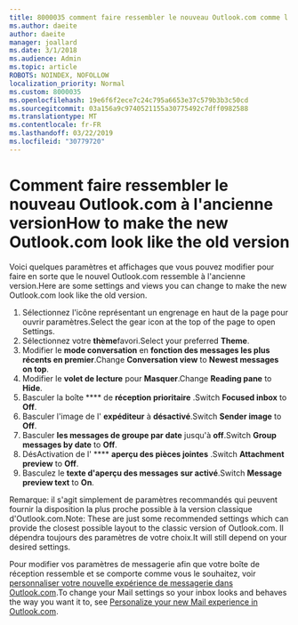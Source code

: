 ```yaml
---
title: 8000035 comment faire ressembler le nouveau Outlook.com comme l'ancien
ms.author: daeite
author: daeite
manager: joallard
ms.date: 3/1/2018
ms.audience: Admin
ms.topic: article
ROBOTS: NOINDEX, NOFOLLOW
localization_priority: Normal
ms.custom: 8000035
ms.openlocfilehash: 19e6f6f2ece7c24c795a6653e37c579b3b3c50cd
ms.sourcegitcommit: 03a156a9c9740521155a30775492c7dff0982588
ms.translationtype: MT
ms.contentlocale: fr-FR
ms.lasthandoff: 03/22/2019
ms.locfileid: "30779720"
---
```

# <a name="how-to-make-the-new-outlookcom-look-like-the-old-version"></a><span data-ttu-id="a1cff-102">Comment faire ressembler le nouveau Outlook.com à l'ancienne version</span><span class="sxs-lookup"><span data-stu-id="a1cff-102">How to make the new Outlook.com look like the old version</span></span>

<span data-ttu-id="a1cff-103">Voici quelques paramètres et affichages que vous pouvez modifier pour faire en sorte que le nouvel Outlook.com ressemble à l'ancienne version.</span><span class="sxs-lookup"><span data-stu-id="a1cff-103">Here are some settings and views you can change to make the new Outlook.com look like the old version.</span></span>

1. <span data-ttu-id="a1cff-104">Sélectionnez l'icône représentant un engrenage en haut de la page pour ouvrir paramètres.</span><span class="sxs-lookup"><span data-stu-id="a1cff-104">Select the gear icon at the top of the page to open Settings.</span></span>
2. <span data-ttu-id="a1cff-105">Sélectionnez votre **thème**favori.</span><span class="sxs-lookup"><span data-stu-id="a1cff-105">Select your preferred **Theme**.</span></span>
3. <span data-ttu-id="a1cff-106">Modifier le **mode conversation** en **fonction des messages les plus récents en premier**.</span><span class="sxs-lookup"><span data-stu-id="a1cff-106">Change **Conversation view** to **Newest messages on top**.</span></span>
4. <span data-ttu-id="a1cff-107">Modifier le **volet de lecture** pour **Masquer**.</span><span class="sxs-lookup"><span data-stu-id="a1cff-107">Change **Reading pane** to **Hide**.</span></span>
5. <span data-ttu-id="a1cff-108">Basculer la boîte \*\*\*\* de **réception prioritaire** .</span><span class="sxs-lookup"><span data-stu-id="a1cff-108">Switch **Focused inbox** to **Off**.</span></span>
6. <span data-ttu-id="a1cff-109">Basculer l'image de l' **expéditeur** à **désactivé**.</span><span class="sxs-lookup"><span data-stu-id="a1cff-109">Switch **Sender image** to **Off**.</span></span> 
7. <span data-ttu-id="a1cff-110">Basculer **les messages de groupe par date** jusqu'à **off**.</span><span class="sxs-lookup"><span data-stu-id="a1cff-110">Switch **Group messages by date** to **Off**.</span></span> 
8. <span data-ttu-id="a1cff-111">DésActivation de l' \*\*\*\* **aperçu des pièces jointes** .</span><span class="sxs-lookup"><span data-stu-id="a1cff-111">Switch **Attachment preview** to **Off**.</span></span> 
9. <span data-ttu-id="a1cff-112">Basculez le **texte d'aperçu des messages** **sur activé**.</span><span class="sxs-lookup"><span data-stu-id="a1cff-112">Switch **Message preview text** to **On**.</span></span>

<span data-ttu-id="a1cff-113">Remarque: il s'agit simplement de paramètres recommandés qui peuvent fournir la disposition la plus proche possible à la version classique d'Outlook.com.</span><span class="sxs-lookup"><span data-stu-id="a1cff-113">Note: These are just some recommended settings which can provide the closest possible layout to the classic version of Outlook.com.</span></span> <span data-ttu-id="a1cff-114">Il dépendra toujours des paramètres de votre choix.</span><span class="sxs-lookup"><span data-stu-id="a1cff-114">It will still depend on your desired settings.</span></span>

<span data-ttu-id="a1cff-115">Pour modifier vos paramètres de messagerie afin que votre boîte de réception ressemble et se comporte comme vous le souhaitez, voir [personnaliser votre nouvelle expérience de messagerie dans Outlook.com](https://support.office.com/article/b41c2ecb-f23c-42b3-b7f8-659646d5e58c).</span><span class="sxs-lookup"><span data-stu-id="a1cff-115">To change your Mail settings so your inbox looks and behaves the way you want it to, see [Personalize your new Mail experience in Outlook.com](https://support.office.com/article/b41c2ecb-f23c-42b3-b7f8-659646d5e58c).</span></span>